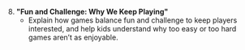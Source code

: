 8. **"Fun and Challenge: Why We Keep Playing"**
   - Explain how games balance fun and challenge to keep players interested, and help kids understand why too easy or too hard games aren’t as enjoyable.